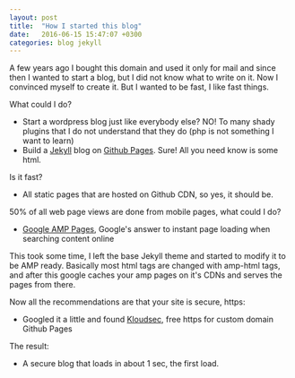 ```yaml
---
layout: post
title:  "How I started this blog"
date:   2016-06-15 15:47:07 +0300
categories: blog jekyll
---
```


A few years ago I bought this domain and used it only for mail and since then
I wanted to start a blog,  but I did not know what to write on it.
Now I convinced myself to create it.
But I wanted to be fast, I like fast things.

What could I do?

- Start a wordpress blog just like everybody else? NO! To many shady plugins that 
I do not understand that they do (php is not something I want to learn)
- Build a [Jekyll][jekyll] blog on [Github Pages][github-pages]. Sure! All you need know is some html.

Is it fast?

- All static pages that are hosted on Github CDN, so yes, it should be.

50% of all web page views are done from mobile pages, what could I do?

- [Google AMP Pages][google-amp], Google's answer to instant page loading when searching content online

This took some time, I left the base Jekyll theme and started to modify it
to be AMP ready. Basically most html tags are changed with amp-html tags,
and after this google caches your amp pages on it's CDNs and serves the pages from
there.

Now all the recommendations are that your site is secure, https:

- Googled it a little and found [Kloudsec][kloudsec], free https for custom domain Github Pages

The result:

- A secure blog that loads in about 1 sec, the first load.


[jekyll]: http://jekyllrb.com/
[google-amp]: https://www.ampproject.org/
[kloudsec]: https://www.kloudsec.com/
[github-pages]: https://pages.github.com/